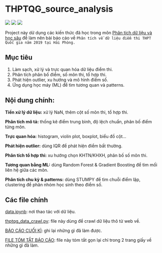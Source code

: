 # THPTQG_source_analysis

<img src="https://img.shields.io/badge/Python-FFD43B?style=for-the-badge&logo=python&logoColor=blue"/> 
<img src="	https://img.shields.io/badge/Jupyter-F37626.svg?&style=for-the-badge&logo=Jupyter&logoColor=white"/>
<img src="https://img.shields.io/badge/conda-342B029.svg?&style=for-the-badge&logo=anaconda&logoColor=white"/>

Project này dử dụng các kiến thức đã học trong môn [Phân tích dữ liệu và học sâu](https://github.com/dusgkiet/DataAnalystDeepLearning) để làm nên bài báo cáo về `Phân tích về dữ liệu điểm thi THPT Quốc gia năm 2019 tại Hải Phòng.`

## Mục tiêu 

1. Làm sạch, xử lý và trực quan hóa dữ liệu điểm thi.
2. Phân tích phân bố điểm, số môn thi, tổ hợp thi.
3. Phát hiện outlier, xu hướng và mô hình điểm số.
4. Ứng dụng học máy (ML) để tìm tương quan và patterns.

## Nội dung chính:

**Tiền xử lý dữ liệu:** xử lý NaN, thêm cột số môn thi, tổ hợp thi.

**Phân tích mô tả:** thống kê điểm trung bình, độ lệch chuẩn, phân bố điểm từng môn.

**Trực quan hóa:** histogram, violin plot, boxplot, biểu đồ cột...

**Phát hiện outlier:** dùng IQR để phát hiện điểm bất thường.

**Phân tích tổ hợp thi:** xu hướng chọn KHTN/KHXH, phân bố số môn thi.

**Tương quan bằng ML:** dùng Random Forest & Gradient Boosting để tìm mối liên hệ giữa các môn.

**Phân tích chu kỳ & patterns:** dùng STUMPY để tìm chuỗi điểm lặp, clustering để phân nhóm học sinh theo điểm số.

## Các file chính 

[data.ipynb](https://github.com/dusgkiet/THPTQG_source_analysis/blob/main/data.ipynb): nơi thao tác với dữ liệu.

[thptqg_data_crawl.py](https://github.com/dusgkiet/THPTQG_source_analysis/blob/main/thptqg_data_crawl.py): file này dùng để crawl dữ liệu thô từ web về.

[BÁO CÁO CUỐI KÌ](https://github.com/dusgkiet/THPTQG_source_analysis/blob/main/B%C3%81O%20C%C3%81O%20CU%E1%BB%90I%20K%C3%8C.pdf): ghi lại những gì đã làm được.

[FILE TÓM TẮT BÁO CÁO](https://github.com/dusgkiet/THPTQG_source_analysis/blob/main/FILE%20T%C3%93M%20T%E1%BA%AET%20B%C3%81O%20C%C3%81O.pdf): file này tóm tắt gọn lại chỉ trong 2 trang giấy về những gì đã làm.
